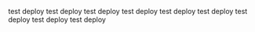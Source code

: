 test deploy 
test deploy 
test deploy 
test deploy 
test deploy 
test deploy 
test deploy 
test deploy 
test deploy 
